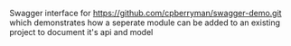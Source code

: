 Swagger interface for https://github.com/cpberryman/swagger-demo.git which demonstrates how a seperate module can be added to an existing project to document it's api and model